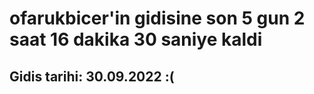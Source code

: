 # ofarukbicer'in gidisine son 5 gun 2 saat 16 dakika 30 saniye kaldi

## Gidis tarihi: 30.09.2022 :(